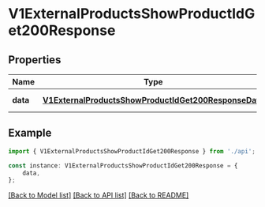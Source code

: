 # V1ExternalProductsShowProductIdGet200Response


## Properties

Name | Type | Description | Notes
------------ | ------------- | ------------- | -------------
**data** | [**V1ExternalProductsShowProductIdGet200ResponseData**](V1ExternalProductsShowProductIdGet200ResponseData.md) |  | [default to undefined]

## Example

```typescript
import { V1ExternalProductsShowProductIdGet200Response } from './api';

const instance: V1ExternalProductsShowProductIdGet200Response = {
    data,
};
```

[[Back to Model list]](../README.md#documentation-for-models) [[Back to API list]](../README.md#documentation-for-api-endpoints) [[Back to README]](../README.md)
